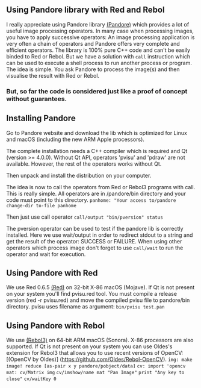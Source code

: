 ## Using Pandore library with Red and Rebol
I really appreciate using Pandore library [(Pandore)](https://clouard.users.greyc.fr/Pandore/) which provides  a lot of useful image processing operators. In many case when processing images, you have to apply successive operators: An image processing application is very often a chain of operators and Pandore offers very complete and efficient operators. The library is 100% pure C++ code  and can't be easily binded to Red or Rebol. But we have a solution with `call` instruction which can be used to execute a shell process to run another process or program.
The idea is simple. You ask Pandore to process the image(s) and then visualise the result with Red or Rebol.

### But, so far the code is considered just like a proof of concept without guarantees.

## Installing Pandore
Go to Pandore website and download the lib which is optimized for Linux and macOS (including the new ARM Apple processors). 

The complete installation needs a C++ compiler which is required and  Qt (version >= 4.0.0). Without Qt API, operators 'pvisu' and 'pdraw' are not available.  However, the rest of the operators works without Qt.

Then unpack and install the distribution on your computer.

The idea is now to call the operators from Red or Rebol3 programs with call. This is really simple. All operators are in /pandore/bin directory and your code must point to this directory.
`panhome: "Your access to/pandore`
`change-dir to-file panhome`

Then just use call operator 
`call/output "bin/pversion" status` 

The pversion operator can be used to test if the pandore lib is correctly installed. Here we use wait/output in order to redirect stdout to a string and get the result of the operator: SUCCESS or FAILURE. When using other operators which process image don't forget to use `call/wait`  to run the operator and wait for execution.

## Using Pandore with Red
We use Red 0.6.5 [(Red)](http://www.red-lang.org/p/about.html) on 32-bit X-86 macOS (Mojave). If Qt is not present on your system you'll find pvisu.red tool. You must compile a release version (red -r pvisu.red) and move the compiled pvisu file to pandore/bin directory. pvisu uses filename as argument: `bin/pvisu test.pan`


## Using Pandore with Rebol
We use  [(Rebol3)](https://github.com/Oldes/Rebol3) on 64-bit ARM macOS (Sonora). X-86 processors are also supported. If Qt is not present on your system you can use  Oldes's extension for Rebol3 that allows you to use recent versions of OpenCV: [(OpenCV by Oldes)] (https://github.com/Oldes/Rebol-OpenCV).
`img: make image! reduce [as-pair x y pandore/pobject/data]`
`cv: import 'opencv`
`mat: cv/Matrix img`
`cv/imshow/name mat "Pan Image"`
`print "Any key to close"`
`cv/waitKey 0`
